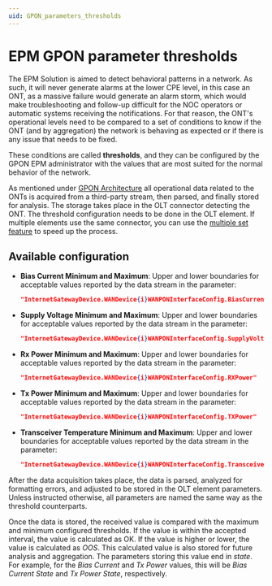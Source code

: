```yaml
---
uid: GPON_parameters_thresholds
---
```


# EPM GPON parameter thresholds

The EPM Solution is aimed to detect behavioral patterns in a network. As such, it will never generate alarms at the lower CPE level, in this case an ONT, as a massive failure would generate an alarm storm, which would make troubleshooting and follow-up difficult for the NOC operators or automatic systems receiving the notifications. For that reason, the ONT's operational levels need to be compared to a set of conditions to know if the ONT (and by aggregation) the network is behaving as expected or if there is any issue that needs to be fixed.

These conditions are called **thresholds**, and they can be configured by the GPON EPM administrator with the values that are most suited for the normal behavior of the network.

As mentioned under [GPON Architecture](xref:GPON_architecture#ont-data-connector) all operational data related to the ONTs is acquired from a third-party stream, then parsed, and finally stored for analysis. The storage takes place in the OLT connector detecting the ONT. The threshold configuration needs to be done in the OLT element. If multiple elements use the same connector, you can use the [multiple set feature](xref:Updating_elements#setting-a-parameter-value-in-multiple-elements) to speed up the process.

## Available configuration

- **Bias Current Minimum and Maximum**: Upper and lower boundaries for acceptable values reported by the data stream in the parameter:

  ```json
  "InternetGatewayDevice.WANDevice{i}WANPONInterfaceConfig.BiasCurrent"
  ```

- **Supply Voltage Minimum and Maximum**: Upper and lower boundaries for acceptable values reported by the data stream in the parameter:

  ```json
  "InternetGatewayDevice.WANDevice{i}WANPONInterfaceConfig.SupplyVoltage"
  ```

- **Rx Power Minimum and Maximum**: Upper and lower boundaries for acceptable values reported by the data stream in the parameter:

  ```json
  "InternetGatewayDevice.WANDevice{i}WANPONInterfaceConfig.RXPower"
  ```

- **Tx Power Minimum and Maximum**: Upper and lower boundaries for acceptable values reported by the data stream in the parameter:

  ```json
  "InternetGatewayDevice.WANDevice{i}WANPONInterfaceConfig.TXPower"
  ```

- **Transceiver Temperature Minimum and Maximum**: Upper and lower boundaries for acceptable values reported by the data stream in the parameter:

  ```json
  "InternetGatewayDevice.WANDevice{i}WANPONInterfaceConfig.TransceiverTemperature"
  ```

After the data acquisition takes place, the data is parsed, analyzed for formatting errors, and adjusted to be stored in the OLT element parameters. Unless instructed otherwise, all parameters are named the same way as the threshold counterparts.

Once the data is stored, the received value is compared with the maximum and minimum configured thresholds. If the value is within the accepted interval, the value is calculated as OK. If the value is higher or lower, the value is calculated as *OOS*. This calculated value is also stored for future analysis and aggregation. The parameters storing this value end in *state*. For example, for the *Bias Current* and *Tx Power* values, this will be *Bias Current State* and *Tx Power State*, respectively.
